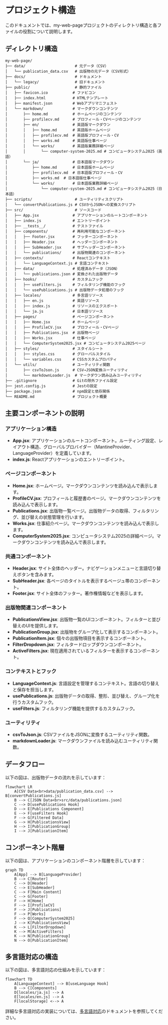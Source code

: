 # プロジェクト構造

このドキュメントでは、my-web-pageプロジェクトのディレクトリ構造と各ファイルの役割について説明します。

## ディレクトリ構造

```
my-web-page/
├── data/                      # 元データ（CSV）
│   └── publication_data.csv   # 出版物の元データ（CSV形式）
├── docs/                      # ドキュメント
│   └── legacy/                # 旧ドキュメント
├── public/                    # 静的ファイル
│   ├── favicon.ico           # ファビコン
│   ├── index.html            # HTMLテンプレート
│   ├── manifest.json         # Webアプリマニフェスト
│   └── markdown/             # マークダウンコンテンツ
│       ├── home.md           # ホームページのコンテンツ
│       ├── profilecv.md      # プロフィール・CVページのコンテンツ
│       ├── en/               # 英語版マークダウン
│       │   ├── home.md       # 英語版ホームページ
│       │   ├── profilecv.md  # 英語版プロフィール・CV
│       │   ├── works.md      # 英語版仕事ページ
│       │   └── works/        # 英語版業務詳細ページ
│       │       └── computer-system-2025.md # コンピュータシステム2025（英語）
│       └── ja/               # 日本語版マークダウン
│           ├── home.md       # 日本語版ホームページ
│           ├── profilecv.md  # 日本語版プロフィール・CV
│           ├── works.md  # 日本語版仕事ページ
│           └── works/        # 日本語版業務詳細ページ
│               └── computer-system-2025.md # コンピュータシステム2025（日本語）
├── scripts/                   # ユーティリティスクリプト
│   └── convertPublications.js # CSVからJSONへの変換スクリプト
├── src/                       # ソースコード
│   ├── App.jsx               # アプリケーションのルートコンポーネント
│   ├── index.js              # エントリーポイント
│   ├── __tests__/            # テストファイル
│   ├── components/           # 再利用可能なコンポーネント
│   │   ├── Footer.jsx        # フッターコンポーネント
│   │   ├── Header.jsx        # ヘッダーコンポーネント
│   │   ├── SubHeader.jsx     # サブヘッダーコンポーネント
│   │   └── publications/     # 出版物関連のコンポーネント
│   ├── contexts/             # Reactコンテキスト
│   │   └── LanguageContext.js # 言語コンテキスト
│   ├── data/                 # 処理済みデータ（JSON）
│   │   └── publications.json # 変換された出版物データ
│   ├── hooks/                # カスタムフック
│   │   ├── useFilters.js     # フィルタリング機能のフック
│   │   └── usePublications.js # 出版物データ処理のフック
│   ├── locales/              # 多言語リソース
│   │   ├── en.js             # 英語リソース
│   │   ├── index.js          # リソースのエクスポート
│   │   └── ja.js             # 日本語リソース
│   ├── pages/                # ページコンポーネント
│   │   ├── Home.jsx          # ホームページ
│   │   ├── ProfileCV.jsx     # プロフィール・CVページ
│   │   ├── Publications.jsx  # 出版物ページ
│   │   ├── Works.jsx         # 仕事ページ
│   │   └── ComputerSystem2025.jsx # コンピュータシステム2025ページ
│   ├── styles/               # スタイルシート
│   │   ├── styles.css        # グローバルスタイル
│   │   └── variables.css     # CSSカスタムプロパティ
│   └── utils/                # ユーティリティ関数
│       ├── csvToJson.js      # CSV→JSON変換ユーティリティ
│       └── markdownLoader.js  # マークダウン読み込みユーティリティ
├── .gitignore                # Gitの除外ファイル設定
├── jest.config.js            # Jestの設定
├── package.json              # npm設定と依存関係
└── README.md                 # プロジェクト概要
```

## 主要コンポーネントの説明

### アプリケーション構造

- **App.jsx**: アプリケーションのルートコンポーネント。ルーティング設定、レイアウト構造、グローバルプロバイダー（MantineProvider、LanguageProvider）を定義しています。
- **index.js**: Reactアプリケーションのエントリーポイント。

### ページコンポーネント

- **Home.jsx**: ホームページ。マークダウンコンテンツを読み込んで表示します。
- **ProfileCV.jsx**: プロフィールと履歴書のページ。マークダウンコンテンツを読み込んで表示します。
- **Publications.jsx**: 出版物一覧ページ。出版物データの取得、フィルタリング、並び替えの状態管理を行います。
- **Works.jsx**: 仕事紹介ページ。マークダウンコンテンツを読み込んで表示します。
- **ComputerSystem2025.jsx**: コンピュータシステム2025の詳細ページ。マークダウンコンテンツを読み込んで表示します。

### 共通コンポーネント

- **Header.jsx**: サイト全体のヘッダー。ナビゲーションメニューと言語切り替えボタンを含みます。
- **SubHeader.jsx**: 各ページのタイトルを表示するベージュ帯のコンポーネント。
- **Footer.jsx**: サイト全体のフッター。著作権情報などを表示します。

### 出版物関連コンポーネント

- **PublicationsView.jsx**: 出版物一覧のUIコンポーネント。フィルターと並び替えのUIを提供します。
- **PublicationGroup.jsx**: 出版物をグループ化して表示するコンポーネント。
- **PublicationItem.jsx**: 個々の出版物項目を表示するコンポーネント。
- **FilterDropdown.jsx**: フィルタードロップダウンコンポーネント。
- **ActiveFilters.jsx**: 現在適用されているフィルターを表示するコンポーネント。

### コンテキストとフック

- **LanguageContext.js**: 言語設定を管理するコンテキスト。言語の切り替えと保存を担当します。
- **usePublications.js**: 出版物データの取得、整形、並び替え、グループ化を行うカスタムフック。
- **useFilters.js**: フィルタリング機能を提供するカスタムフック。

### ユーティリティ

- **csvToJson.js**: CSVファイルをJSONに変換するユーティリティ関数。
- **markdownLoader.js**: マークダウンファイルを読み込むユーティリティ関数。

## データフロー

以下の図は、出版物データの流れを示しています：

```mermaid
flowchart LR
    A[CSV Data<br>data/publication_data.csv] --> B[convertPublications.js]
    B --> C[JSON Data<br>src/data/publications.json]
    C --> D[usePublications Hook]
    D --> E[Publications Component]
    E --> F[useFilters Hook]
    F --> G[Filtered Data]
    G --> H[PublicationsView]
    H --> I[PublicationGroup]
    I --> J[PublicationItem]
```

## コンポーネント階層

以下の図は、アプリケーションのコンポーネント階層を示しています：

```mermaid
graph TD
    A[App] --> B[LanguageProvider]
    B --> C[Router]
    C --> D[Header]
    C --> E[SubHeader]
    C --> F[Main Content]
    C --> G[Footer]
    F --> H[Home]
    F --> I[ProfileCV]
    F --> J[Publications]
    F --> P[Works]
    F --> Q[ComputerSystem2025]
    J --> K[PublicationsView]
    K --> L[FilterDropdown]
    K --> M[ActiveFilters]
    K --> N[PublicationGroup]
    N --> O[PublicationItem]
```

## 多言語対応の構造

以下の図は、多言語対応の仕組みを示しています：

```mermaid
flowchart TD
    A[LanguageContext] --> B[useLanguage Hook]
    B --> C[Components]
    D[locales/ja.js] --> A
    E[locales/en.js] --> A
    F[localStorage] <--> A
```

詳細な多言語対応の実装については、[多言語対応](./multilingual-support.md)のドキュメントを参照してください。